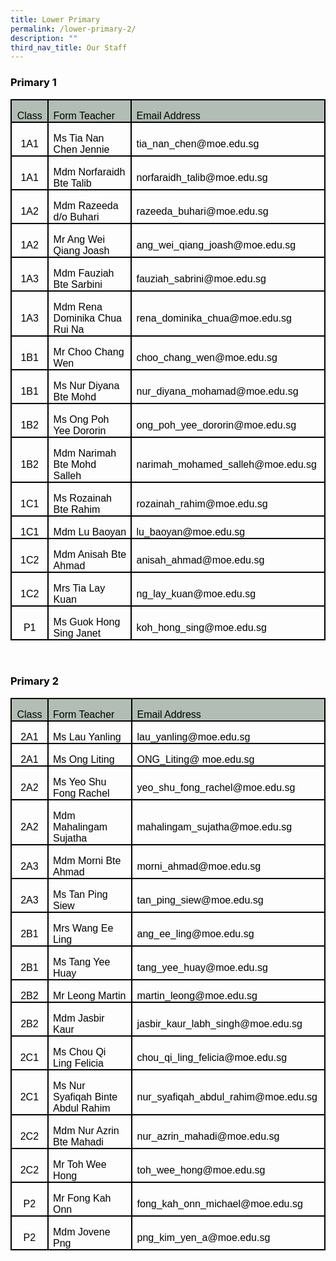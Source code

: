 ```yaml
---
title: Lower Primary
permalink: /lower-primary-2/
description: ""
third_nav_title: Our Staff
---
```

<h3><span style="color: #000000;">Primary 1</span></h3>
<table class="MsoNormalTable" style="border-collapse: collapse; mso-table-layout-alt: fixed; mso-yfti-tbllook: 1184; mso-padding-alt: 0cm 5.4pt 0cm 5.4pt;" border="0" width="642" cellspacing="0" cellpadding="0">
<tbody>
<tr style="mso-yfti-irow: 0; mso-yfti-firstrow: yes; height: 20.1pt;">
<td style="width: 40.85pt; border: 1.5pt solid black; padding: 0cm 5.4pt; height: 20.1pt; background-color: #b2beb5;" width="54">
<p class="MsoNormal" style="margin-bottom: 0cm; text-align: center; line-height: normal;" align="center"><span style="font-size: 12pt; font-family: Arial, sans-serif; color: #000000;">Class</span></p>
</td>
<td style="width: 206.75pt; border-top: 1.5pt solid black; border-right: 1.5pt solid black; border-bottom: 1.5pt solid black; border-image: initial; border-left: none; padding: 0cm 5.4pt; height: 20.1pt; background-color: #b2beb5;" width="276">
<p class="MsoNormal" style="margin-bottom: 0cm; line-height: normal;"><span style="font-size: 12pt; font-family: Arial, sans-serif; color: #000000;">Form Teacher</span></p>
</td>
<td style="width: 233.85pt; border-top: 1.5pt solid black; border-right: 1.5pt solid black; border-bottom: 1.5pt solid black; border-image: initial; border-left: none; padding: 0cm 5.4pt; height: 20.1pt; background-color: #b2beb5;" width="312">
<p class="MsoNormal" style="margin-bottom: 0cm; line-height: normal;"><span style="font-size: 12pt; font-family: Arial, sans-serif; color: #000000;">Email Address</span></p>
</td>
</tr>
<tr style="mso-yfti-irow: 1; height: 20.1pt;">
<td style="width: 40.85pt; border: solid black 1.5pt; mso-border-themecolor: text1; border-top: none; mso-border-top-alt: solid black 1.5pt; mso-border-top-themecolor: text1; padding: 0cm 5.4pt 0cm 5.4pt; height: 20.1pt;" width="54">
<p class="MsoNormal" style="margin-bottom: 0cm; text-align: center; line-height: normal;" align="center"><span style="font-size: 12pt; font-family: Arial, sans-serif; color: #000000;">1A1</span></p>
</td>
<td style="width: 206.75pt; border-top: none; border-left: none; border-bottom: solid black 1.5pt; mso-border-bottom-themecolor: text1; border-right: solid black 1.5pt; mso-border-right-themecolor: text1; mso-border-top-alt: solid black 1.5pt; mso-border-top-themecolor: text1; mso-border-left-alt: solid black 1.5pt; mso-border-left-themecolor: text1; padding: 0cm 5.4pt 0cm 5.4pt; height: 20.1pt;" width="276">
<p class="MsoNormal" style="margin-bottom: 0cm; line-height: normal;"><span style="font-size: 12pt; font-family: Arial, sans-serif; color: #000000;">Ms Tia Nan Chen Jennie</span></p>
</td>
<td style="width: 233.85pt; border-top: none; border-left: none; border-bottom: solid black 1.5pt; mso-border-bottom-themecolor: text1; border-right: solid black 1.5pt; mso-border-right-themecolor: text1; mso-border-top-alt: solid black 1.5pt; mso-border-top-themecolor: text1; mso-border-left-alt: solid black 1.5pt; mso-border-left-themecolor: text1; padding: 0cm 5.4pt 0cm 5.4pt; height: 20.1pt;" width="312">
<p class="MsoNormal" style="margin-bottom: 0cm; line-height: normal;"><span style="font-size: 12pt; font-family: Arial, sans-serif; color: #000000;">tia_nan_chen@moe.edu.sg</span></p>
</td>
</tr>
<tr style="mso-yfti-irow: 2; height: 20.1pt;">
<td style="width: 40.85pt; border: solid black 1.5pt; mso-border-themecolor: text1; border-top: none; mso-border-top-alt: solid black 1.5pt; mso-border-top-themecolor: text1; padding: 0cm 5.4pt 0cm 5.4pt; height: 20.1pt;" width="54">
<p class="MsoNormal" style="margin-bottom: 0cm; text-align: center; line-height: normal;" align="center"><span style="font-size: 12pt; font-family: Arial, sans-serif; color: #000000;">1A1</span></p>
</td>
<td style="width: 206.75pt; border-top: none; border-left: none; border-bottom: solid black 1.5pt; mso-border-bottom-themecolor: text1; border-right: solid black 1.5pt; mso-border-right-themecolor: text1; mso-border-top-alt: solid black 1.5pt; mso-border-top-themecolor: text1; mso-border-left-alt: solid black 1.5pt; mso-border-left-themecolor: text1; padding: 0cm 5.4pt 0cm 5.4pt; height: 20.1pt;" width="276">
<p class="MsoNormal" style="margin-bottom: 0cm; line-height: normal;"><span style="font-size: 12pt; font-family: Arial, sans-serif; color: #000000;">Mdm Norfaraidh Bte Talib</span></p>
</td>
<td style="width: 233.85pt; border-top: none; border-left: none; border-bottom: solid black 1.5pt; mso-border-bottom-themecolor: text1; border-right: solid black 1.5pt; mso-border-right-themecolor: text1; mso-border-top-alt: solid black 1.5pt; mso-border-top-themecolor: text1; mso-border-left-alt: solid black 1.5pt; mso-border-left-themecolor: text1; padding: 0cm 5.4pt 0cm 5.4pt; height: 20.1pt;" width="312">
<p class="MsoNormal" style="margin-bottom: 0cm; line-height: normal;"><span style="font-size: 12pt; font-family: Arial, sans-serif; color: #000000;">norfaraidh_talib@moe.edu.sg</span></p>
</td>
</tr>
<tr style="mso-yfti-irow: 3; height: 20.1pt;">
<td style="width: 40.85pt; border: solid black 1.5pt; mso-border-themecolor: text1; border-top: none; mso-border-top-alt: solid black 1.5pt; mso-border-top-themecolor: text1; padding: 0cm 5.4pt 0cm 5.4pt; height: 20.1pt;" width="54">
<p class="MsoNormal" style="margin-bottom: 0cm; text-align: center; line-height: normal;" align="center"><span style="font-size: 12pt; font-family: Arial, sans-serif; color: #000000;">1A2</span></p>
</td>
<td style="width: 206.75pt; border-top: none; border-left: none; border-bottom: solid black 1.5pt; mso-border-bottom-themecolor: text1; border-right: solid black 1.5pt; mso-border-right-themecolor: text1; mso-border-top-alt: solid black 1.5pt; mso-border-top-themecolor: text1; mso-border-left-alt: solid black 1.5pt; mso-border-left-themecolor: text1; padding: 0cm 5.4pt 0cm 5.4pt; height: 20.1pt;" width="276">
<p class="MsoNormal" style="margin-bottom: 0cm; line-height: normal;"><span style="font-size: 12pt; font-family: Arial, sans-serif; color: #000000;">Mdm Razeeda d/o Buhari</span></p>
</td>
<td style="width: 233.85pt; border-top: none; border-left: none; border-bottom: solid black 1.5pt; mso-border-bottom-themecolor: text1; border-right: solid black 1.5pt; mso-border-right-themecolor: text1; mso-border-top-alt: solid black 1.5pt; mso-border-top-themecolor: text1; mso-border-left-alt: solid black 1.5pt; mso-border-left-themecolor: text1; padding: 0cm 5.4pt 0cm 5.4pt; height: 20.1pt;" width="312">
<p class="MsoNormal" style="margin-bottom: 0cm; line-height: normal;"><span style="font-size: 12pt; font-family: Arial, sans-serif; color: #000000;">razeeda_buhari@moe.edu.sg</span></p>
</td>
</tr>
<tr style="mso-yfti-irow: 4; height: 20.1pt;">
<td style="width: 40.85pt; border: solid black 1.5pt; mso-border-themecolor: text1; border-top: none; mso-border-top-alt: solid black 1.5pt; mso-border-top-themecolor: text1; padding: 0cm 5.4pt 0cm 5.4pt; height: 20.1pt;" width="54">
<p class="MsoNormal" style="margin-bottom: 0cm; text-align: center; line-height: normal;" align="center"><span style="font-size: 12pt; font-family: Arial, sans-serif; color: #000000;">1A2</span></p>
</td>
<td style="width: 206.75pt; border-top: none; border-left: none; border-bottom: solid black 1.5pt; mso-border-bottom-themecolor: text1; border-right: solid black 1.5pt; mso-border-right-themecolor: text1; mso-border-top-alt: solid black 1.5pt; mso-border-top-themecolor: text1; mso-border-left-alt: solid black 1.5pt; mso-border-left-themecolor: text1; padding: 0cm 5.4pt 0cm 5.4pt; height: 20.1pt;" width="276">
<p class="MsoNormal" style="margin-bottom: 0cm; line-height: normal;"><span style="font-size: 12pt; font-family: Arial, sans-serif; color: #000000;">Mr Ang Wei Qiang Joash</span></p>
</td>
<td style="width: 233.85pt; border-top: none; border-left: none; border-bottom: solid black 1.5pt; mso-border-bottom-themecolor: text1; border-right: solid black 1.5pt; mso-border-right-themecolor: text1; mso-border-top-alt: solid black 1.5pt; mso-border-top-themecolor: text1; mso-border-left-alt: solid black 1.5pt; mso-border-left-themecolor: text1; padding: 0cm 5.4pt 0cm 5.4pt; height: 20.1pt;" width="312">
<p class="MsoNormal" style="margin-bottom: 0cm; line-height: normal;"><span style="font-size: 12pt; font-family: Arial, sans-serif; color: #000000;">ang_wei_qiang_joash@moe.edu.sg</span></p>
</td>
</tr>
<tr style="mso-yfti-irow: 5; height: 20.1pt;">
<td style="width: 40.85pt; border: solid black 1.5pt; mso-border-themecolor: text1; border-top: none; mso-border-top-alt: solid black 1.5pt; mso-border-top-themecolor: text1; padding: 0cm 5.4pt 0cm 5.4pt; height: 20.1pt;" width="54">
<p class="MsoNormal" style="margin-bottom: 0cm; text-align: center; line-height: normal;" align="center"><span style="font-size: 12pt; font-family: Arial, sans-serif; color: #000000;">1A3</span></p>
</td>
<td style="width: 206.75pt; border-top: none; border-left: none; border-bottom: solid black 1.5pt; mso-border-bottom-themecolor: text1; border-right: solid black 1.5pt; mso-border-right-themecolor: text1; mso-border-top-alt: solid black 1.5pt; mso-border-top-themecolor: text1; mso-border-left-alt: solid black 1.5pt; mso-border-left-themecolor: text1; padding: 0cm 5.4pt 0cm 5.4pt; height: 20.1pt;" width="276">
<p class="MsoNormal" style="margin-bottom: 0cm; line-height: normal;"><span style="font-size: 12pt; font-family: Arial, sans-serif; color: #000000;">Mdm Fauziah Bte Sarbini</span></p>
</td>
<td style="width: 233.85pt; border-top: none; border-left: none; border-bottom: solid black 1.5pt; mso-border-bottom-themecolor: text1; border-right: solid black 1.5pt; mso-border-right-themecolor: text1; mso-border-top-alt: solid black 1.5pt; mso-border-top-themecolor: text1; mso-border-left-alt: solid black 1.5pt; mso-border-left-themecolor: text1; padding: 0cm 5.4pt 0cm 5.4pt; height: 20.1pt;" width="312">
<p class="MsoNormal" style="margin-bottom: 0cm; line-height: normal;"><span style="font-size: 12pt; font-family: Arial, sans-serif; color: #000000;">fauziah_sabrini@moe.edu.sg</span></p>
</td>
</tr>
<tr style="mso-yfti-irow: 6; height: 23.65pt;">
<td style="width: 40.85pt; border: solid black 1.5pt; mso-border-themecolor: text1; border-top: none; mso-border-top-alt: solid black 1.5pt; mso-border-top-themecolor: text1; padding: 0cm 5.4pt 0cm 5.4pt; height: 23.65pt;" width="54">
<p class="MsoNormal" style="margin-bottom: 0cm; text-align: center; line-height: normal;" align="center"><span style="font-size: 12pt; font-family: Arial, sans-serif; color: #000000;">1A3</span></p>
</td>
<td style="width: 206.75pt; border-top: none; border-left: none; border-bottom: solid black 1.5pt; mso-border-bottom-themecolor: text1; border-right: solid black 1.5pt; mso-border-right-themecolor: text1; mso-border-top-alt: solid black 1.5pt; mso-border-top-themecolor: text1; mso-border-left-alt: solid black 1.5pt; mso-border-left-themecolor: text1; padding: 0cm 5.4pt 0cm 5.4pt; height: 23.65pt;" width="276">
<p class="MsoNormal" style="margin-bottom: 0cm; line-height: normal;"><span style="font-size: 12pt; font-family: Arial, sans-serif; color: #000000;">Mdm Rena Dominika Chua Rui Na</span></p>
</td>
<td style="width: 233.85pt; border-top: none; border-left: none; border-bottom: solid black 1.5pt; mso-border-bottom-themecolor: text1; border-right: solid black 1.5pt; mso-border-right-themecolor: text1; mso-border-top-alt: solid black 1.5pt; mso-border-top-themecolor: text1; mso-border-left-alt: solid black 1.5pt; mso-border-left-themecolor: text1; padding: 0cm 5.4pt 0cm 5.4pt; height: 23.65pt;" width="312">
<p class="MsoNormal" style="margin-bottom: 0cm; line-height: normal;"><span style="font-size: 12pt; font-family: Arial, sans-serif; color: #000000;">rena_dominika_chua@moe.edu.sg</span></p>
</td>
</tr>
<tr style="mso-yfti-irow: 7; height: 20.1pt;">
<td style="width: 40.85pt; border: solid black 1.5pt; mso-border-themecolor: text1; border-top: none; mso-border-top-alt: solid black 1.5pt; mso-border-top-themecolor: text1; padding: 0cm 5.4pt 0cm 5.4pt; height: 20.1pt;" width="54">
<p class="MsoNormal" style="margin-bottom: 0cm; text-align: center; line-height: normal;" align="center"><span style="font-size: 12pt; font-family: Arial, sans-serif; color: #000000;">1B1</span></p>
</td>
<td style="width: 206.75pt; border-top: none; border-left: none; border-bottom: solid black 1.5pt; mso-border-bottom-themecolor: text1; border-right: solid black 1.5pt; mso-border-right-themecolor: text1; mso-border-top-alt: solid black 1.5pt; mso-border-top-themecolor: text1; mso-border-left-alt: solid black 1.5pt; mso-border-left-themecolor: text1; padding: 0cm 5.4pt 0cm 5.4pt; height: 20.1pt;" width="276">
<p class="MsoNormal" style="margin-bottom: 0cm; line-height: normal;"><span style="font-size: 12pt; font-family: Arial, sans-serif; color: #000000;">Mr Choo Chang Wen</span></p>
</td>
<td style="width: 233.85pt; border-top: none; border-left: none; border-bottom: solid black 1.5pt; mso-border-bottom-themecolor: text1; border-right: solid black 1.5pt; mso-border-right-themecolor: text1; mso-border-top-alt: solid black 1.5pt; mso-border-top-themecolor: text1; mso-border-left-alt: solid black 1.5pt; mso-border-left-themecolor: text1; padding: 0cm 5.4pt 0cm 5.4pt; height: 20.1pt;" width="312">
<p class="MsoNormal" style="margin-bottom: 0cm; line-height: normal;"><span style="font-size: 12pt; font-family: Arial, sans-serif; color: #000000;">choo_chang_wen@moe.edu.sg</span></p>
</td>
</tr>
<tr style="mso-yfti-irow: 8; height: 20.1pt;">
<td style="width: 40.85pt; border: solid black 1.5pt; mso-border-themecolor: text1; border-top: none; mso-border-top-alt: solid black 1.5pt; mso-border-top-themecolor: text1; padding: 0cm 5.4pt 0cm 5.4pt; height: 20.1pt;" width="54">
<p class="MsoNormal" style="margin-bottom: 0cm; text-align: center; line-height: normal;" align="center"><span style="font-size: 12pt; font-family: Arial, sans-serif; color: #000000;">1B1</span></p>
</td>
<td style="width: 206.75pt; border-top: none; border-left: none; border-bottom: solid black 1.5pt; mso-border-bottom-themecolor: text1; border-right: solid black 1.5pt; mso-border-right-themecolor: text1; mso-border-top-alt: solid black 1.5pt; mso-border-top-themecolor: text1; mso-border-left-alt: solid black 1.5pt; mso-border-left-themecolor: text1; padding: 0cm 5.4pt 0cm 5.4pt; height: 20.1pt;" width="276">
<p class="MsoNormal" style="margin-bottom: 0cm; line-height: normal;"><span style="font-size: 12pt; font-family: Arial, sans-serif; color: #000000;">Ms Nur Diyana Bte Mohd</span></p>
</td>
<td style="width: 233.85pt; border-top: none; border-left: none; border-bottom: solid black 1.5pt; mso-border-bottom-themecolor: text1; border-right: solid black 1.5pt; mso-border-right-themecolor: text1; mso-border-top-alt: solid black 1.5pt; mso-border-top-themecolor: text1; mso-border-left-alt: solid black 1.5pt; mso-border-left-themecolor: text1; padding: 0cm 5.4pt 0cm 5.4pt; height: 20.1pt;" width="312">
<p class="MsoNormal" style="margin-bottom: 0cm; line-height: normal;"><span style="font-size: 12pt; font-family: Arial, sans-serif; color: #000000;">nur_diyana_mohamad@moe.edu.sg</span></p>
</td>
</tr>
<tr style="mso-yfti-irow: 9; height: 20.1pt;">
<td style="width: 40.85pt; border: solid black 1.5pt; mso-border-themecolor: text1; border-top: none; mso-border-top-alt: solid black 1.5pt; mso-border-top-themecolor: text1; padding: 0cm 5.4pt 0cm 5.4pt; height: 20.1pt;" width="54">
<p class="MsoNormal" style="margin-bottom: 0cm; text-align: center; line-height: normal;" align="center"><span style="font-size: 12pt; font-family: Arial, sans-serif; color: #000000;">1B2</span></p>
</td>
<td style="width: 206.75pt; border-top: none; border-left: none; border-bottom: solid black 1.5pt; mso-border-bottom-themecolor: text1; border-right: solid black 1.5pt; mso-border-right-themecolor: text1; mso-border-top-alt: solid black 1.5pt; mso-border-top-themecolor: text1; mso-border-left-alt: solid black 1.5pt; mso-border-left-themecolor: text1; padding: 0cm 5.4pt 0cm 5.4pt; height: 20.1pt;" width="276">
<p class="MsoNormal" style="margin-bottom: 0cm; line-height: normal;"><span style="font-size: 12pt; font-family: Arial, sans-serif; color: #000000;">Ms Ong Poh Yee Dororin</span></p>
</td>
<td style="width: 233.85pt; border-top: none; border-left: none; border-bottom: solid black 1.5pt; mso-border-bottom-themecolor: text1; border-right: solid black 1.5pt; mso-border-right-themecolor: text1; mso-border-top-alt: solid black 1.5pt; mso-border-top-themecolor: text1; mso-border-left-alt: solid black 1.5pt; mso-border-left-themecolor: text1; padding: 0cm 5.4pt 0cm 5.4pt; height: 20.1pt;" width="312">
<p class="MsoNormal" style="margin-bottom: 0cm; line-height: normal;"><span style="font-size: 12pt; font-family: Arial, sans-serif; color: #000000;">ong_poh_yee_dororin@moe.edu.sg</span></p>
</td>
</tr>
<tr style="mso-yfti-irow: 10; height: 20.1pt;">
<td style="width: 40.85pt; border: solid black 1.5pt; mso-border-themecolor: text1; border-top: none; mso-border-top-alt: solid black 1.5pt; mso-border-top-themecolor: text1; padding: 0cm 5.4pt 0cm 5.4pt; height: 20.1pt;" width="54">
<p class="MsoNormal" style="margin-bottom: 0cm; text-align: center; line-height: normal;" align="center"><span style="font-size: 12pt; font-family: Arial, sans-serif; color: #000000;">1B2</span></p>
</td>
<td style="width: 206.75pt; border-top: none; border-left: none; border-bottom: solid black 1.5pt; mso-border-bottom-themecolor: text1; border-right: solid black 1.5pt; mso-border-right-themecolor: text1; mso-border-top-alt: solid black 1.5pt; mso-border-top-themecolor: text1; mso-border-left-alt: solid black 1.5pt; mso-border-left-themecolor: text1; padding: 0cm 5.4pt 0cm 5.4pt; height: 20.1pt;" width="276">
<p class="MsoNormal" style="margin-bottom: 0cm; line-height: normal;"><span style="font-size: 12pt; font-family: Arial, sans-serif; color: #000000;">Mdm Narimah Bte Mohd Salleh</span></p>
</td>
<td style="width: 233.85pt; border-top: none; border-left: none; border-bottom: solid black 1.5pt; mso-border-bottom-themecolor: text1; border-right: solid black 1.5pt; mso-border-right-themecolor: text1; mso-border-top-alt: solid black 1.5pt; mso-border-top-themecolor: text1; mso-border-left-alt: solid black 1.5pt; mso-border-left-themecolor: text1; padding: 0cm 5.4pt 0cm 5.4pt; height: 20.1pt;" width="312">
<p class="MsoNormal" style="margin-bottom: 0cm; line-height: normal;"><span style="font-size: 12pt; font-family: Arial, sans-serif; color: #000000;">narimah_mohamed_salleh@moe.edu.sg</span></p>
</td>
</tr>
<tr style="mso-yfti-irow: 11; height: 20.1pt;">
<td style="width: 40.85pt; border: solid black 1.5pt; mso-border-themecolor: text1; border-top: none; mso-border-top-alt: solid black 1.5pt; mso-border-top-themecolor: text1; padding: 0cm 5.4pt 0cm 5.4pt; height: 20.1pt;" width="54">
<p class="MsoNormal" style="margin-bottom: 0cm; text-align: center; line-height: normal;" align="center"><span style="font-size: 12pt; font-family: Arial, sans-serif; color: #000000;">1C1</span></p>
</td>
<td style="width: 206.75pt; border-top: none; border-left: none; border-bottom: solid black 1.5pt; mso-border-bottom-themecolor: text1; border-right: solid black 1.5pt; mso-border-right-themecolor: text1; mso-border-top-alt: solid black 1.5pt; mso-border-top-themecolor: text1; mso-border-left-alt: solid black 1.5pt; mso-border-left-themecolor: text1; padding: 0cm 5.4pt 0cm 5.4pt; height: 20.1pt;" width="276">
<p class="MsoNormal" style="margin-bottom: 0cm; line-height: normal;"><span style="font-size: 12pt; font-family: Arial, sans-serif; color: #000000;">Ms Rozainah Bte Rahim</span></p>
</td>
<td style="width: 233.85pt; border-top: none; border-left: none; border-bottom: solid black 1.5pt; mso-border-bottom-themecolor: text1; border-right: solid black 1.5pt; mso-border-right-themecolor: text1; mso-border-top-alt: solid black 1.5pt; mso-border-top-themecolor: text1; mso-border-left-alt: solid black 1.5pt; mso-border-left-themecolor: text1; padding: 0cm 5.4pt 0cm 5.4pt; height: 20.1pt;" width="312">
<p class="MsoNormal" style="margin-bottom: 0cm; line-height: normal;"><span style="font-size: 12pt; font-family: Arial, sans-serif; color: #000000;">rozainah_rahim@moe.edu.sg</span></p>
</td>
</tr>
<tr style="mso-yfti-irow: 12; height: 20.1pt;">
<td style="width: 40.85pt; border: solid black 1.5pt; mso-border-themecolor: text1; border-top: none; mso-border-top-alt: solid black 1.5pt; mso-border-top-themecolor: text1; padding: 0cm 5.4pt 0cm 5.4pt; height: 20.1pt;" width="54">
<p class="MsoNormal" style="margin-bottom: 0cm; text-align: center; line-height: normal;" align="center"><span style="font-size: 12pt; font-family: Arial, sans-serif; color: #000000;">1C1</span></p>
</td>
<td style="width: 206.75pt; border-top: none; border-left: none; border-bottom: solid black 1.5pt; mso-border-bottom-themecolor: text1; border-right: solid black 1.5pt; mso-border-right-themecolor: text1; mso-border-top-alt: solid black 1.5pt; mso-border-top-themecolor: text1; mso-border-left-alt: solid black 1.5pt; mso-border-left-themecolor: text1; padding: 0cm 5.4pt 0cm 5.4pt; height: 20.1pt;" width="276">
<p class="MsoNormal" style="margin-bottom: 0cm; line-height: normal;"><span style="font-size: 12pt; font-family: Arial, sans-serif; color: #000000;">Mdm Lu Baoyan</span></p>
</td>
<td style="width: 233.85pt; border-top: none; border-left: none; border-bottom: solid black 1.5pt; mso-border-bottom-themecolor: text1; border-right: solid black 1.5pt; mso-border-right-themecolor: text1; mso-border-top-alt: solid black 1.5pt; mso-border-top-themecolor: text1; mso-border-left-alt: solid black 1.5pt; mso-border-left-themecolor: text1; padding: 0cm 5.4pt 0cm 5.4pt; height: 20.1pt;" width="312">
<p class="MsoNormal" style="margin-bottom: 0cm; line-height: normal;"><span style="font-size: 12pt; font-family: Arial, sans-serif; color: #000000;">lu_baoyan@moe.edu.sg</span></p>
</td>
</tr>
<tr style="mso-yfti-irow: 13; height: 20.1pt;">
<td style="width: 40.85pt; border: solid black 1.5pt; mso-border-themecolor: text1; border-top: none; mso-border-top-alt: solid black 1.5pt; mso-border-top-themecolor: text1; padding: 0cm 5.4pt 0cm 5.4pt; height: 20.1pt;" width="54">
<p class="MsoNormal" style="margin-bottom: 0cm; text-align: center; line-height: normal;" align="center"><span style="font-size: 12pt; font-family: Arial, sans-serif; color: #000000;">1C2</span></p>
</td>
<td style="width: 206.75pt; border-top: none; border-left: none; border-bottom: solid black 1.5pt; mso-border-bottom-themecolor: text1; border-right: solid black 1.5pt; mso-border-right-themecolor: text1; mso-border-top-alt: solid black 1.5pt; mso-border-top-themecolor: text1; mso-border-left-alt: solid black 1.5pt; mso-border-left-themecolor: text1; padding: 0cm 5.4pt 0cm 5.4pt; height: 20.1pt;" width="276">
<p class="MsoNormal" style="margin-bottom: 0cm; line-height: normal;"><span style="font-size: 12pt; font-family: Arial, sans-serif; color: #000000;">Mdm Anisah Bte Ahmad</span></p>
</td>
<td style="width: 233.85pt; border-top: none; border-left: none; border-bottom: solid black 1.5pt; mso-border-bottom-themecolor: text1; border-right: solid black 1.5pt; mso-border-right-themecolor: text1; mso-border-top-alt: solid black 1.5pt; mso-border-top-themecolor: text1; mso-border-left-alt: solid black 1.5pt; mso-border-left-themecolor: text1; padding: 0cm 5.4pt 0cm 5.4pt; height: 20.1pt;" width="312">
<p class="MsoNormal" style="margin-bottom: 0cm; line-height: normal;"><span style="font-size: 12pt; font-family: Arial, sans-serif; color: #000000;">anisah_ahmad@moe.edu.sg</span></p>
</td>
</tr>
<tr style="mso-yfti-irow: 14; height: 20.1pt;">
<td style="width: 40.85pt; border: solid black 1.5pt; mso-border-themecolor: text1; border-top: none; mso-border-top-alt: solid black 1.5pt; mso-border-top-themecolor: text1; padding: 0cm 5.4pt 0cm 5.4pt; height: 20.1pt;" width="54">
<p class="MsoNormal" style="margin-bottom: 0cm; text-align: center; line-height: normal;" align="center"><span style="font-size: 12pt; font-family: Arial, sans-serif; color: #000000;">1C2</span></p>
</td>
<td style="width: 206.75pt; border-top: none; border-left: none; border-bottom: solid black 1.5pt; mso-border-bottom-themecolor: text1; border-right: solid black 1.5pt; mso-border-right-themecolor: text1; mso-border-top-alt: solid black 1.5pt; mso-border-top-themecolor: text1; mso-border-left-alt: solid black 1.5pt; mso-border-left-themecolor: text1; padding: 0cm 5.4pt 0cm 5.4pt; height: 20.1pt;" width="276">
<p class="MsoNormal" style="margin-bottom: 0cm; line-height: normal;"><span style="font-size: 12pt; font-family: Arial, sans-serif; color: #000000;">Mrs Tia Lay Kuan</span></p>
</td>
<td style="width: 233.85pt; border-top: none; border-left: none; border-bottom: solid black 1.5pt; mso-border-bottom-themecolor: text1; border-right: solid black 1.5pt; mso-border-right-themecolor: text1; mso-border-top-alt: solid black 1.5pt; mso-border-top-themecolor: text1; mso-border-left-alt: solid black 1.5pt; mso-border-left-themecolor: text1; padding: 0cm 5.4pt 0cm 5.4pt; height: 20.1pt;" width="312">
<p class="MsoNormal" style="margin-bottom: 0cm; line-height: normal;"><span style="font-size: 12pt; font-family: Arial, sans-serif; color: #000000;">ng_lay_kuan@moe.edu.sg</span></p>
</td>
</tr>
<tr style="mso-yfti-irow: 15; mso-yfti-lastrow: yes; height: 20.1pt;">
<td style="width: 40.85pt; border: solid black 1.5pt; mso-border-themecolor: text1; border-top: none; mso-border-top-alt: solid black 1.5pt; mso-border-top-themecolor: text1; padding: 0cm 5.4pt 0cm 5.4pt; height: 20.1pt;" width="54">
<p class="MsoNormal" style="margin-bottom: 0cm; text-align: center; line-height: normal;" align="center"><span style="font-size: 12pt; font-family: Arial, sans-serif; color: #000000;">P1</span></p>
</td>
<td style="width: 206.75pt; border-top: none; border-left: none; border-bottom: solid black 1.5pt; mso-border-bottom-themecolor: text1; border-right: solid black 1.5pt; mso-border-right-themecolor: text1; mso-border-top-alt: solid black 1.5pt; mso-border-top-themecolor: text1; mso-border-left-alt: solid black 1.5pt; mso-border-left-themecolor: text1; padding: 0cm 5.4pt 0cm 5.4pt; height: 20.1pt;" width="276">
<p class="MsoNormal" style="margin-bottom: 0cm; line-height: normal;"><span style="font-size: 12pt; font-family: Arial, sans-serif; color: #000000;">Ms Guok Hong Sing Janet</span></p>
</td>
<td style="width: 233.85pt; border-top: none; border-left: none; border-bottom: solid black 1.5pt; mso-border-bottom-themecolor: text1; border-right: solid black 1.5pt; mso-border-right-themecolor: text1; mso-border-top-alt: solid black 1.5pt; mso-border-top-themecolor: text1; mso-border-left-alt: solid black 1.5pt; mso-border-left-themecolor: text1; padding: 0cm 5.4pt 0cm 5.4pt; height: 20.1pt;" width="312">
<p class="MsoNormal" style="margin-bottom: 0cm; line-height: normal;"><span style="font-size: 12pt; font-family: Arial, sans-serif; color: #000000;">koh_hong_sing@moe.edu.sg</span></p>
</td>
</tr>
</tbody>
</table>
<p>&nbsp;</p>
<h3><span style="color: #000000;">Primary 2</span></h3>
<table class="MsoNormalTable" style="border-collapse: collapse; mso-table-layout-alt: fixed; mso-yfti-tbllook: 1184; mso-padding-alt: 0cm 5.4pt 0cm 5.4pt;" border="0" width="642" cellspacing="0" cellpadding="0">
<tbody>
<tr style="mso-yfti-irow: 0; mso-yfti-firstrow: yes; height: 20.1pt;">
<td style="width: 40.85pt; border: 1.5pt solid windowtext; padding: 0cm 5.4pt; height: 20.1pt; background-color: #b2beb5;" width="54">
<p class="MsoNormal" style="margin-bottom: 0cm; text-align: center; line-height: normal;" align="center"><span style="font-size: 12pt; font-family: Arial, sans-serif; color: #000000;">Class</span></p>
</td>
<td style="width: 206.75pt; border-top: 1.5pt solid windowtext; border-right: 1.5pt solid windowtext; border-bottom: 1.5pt solid windowtext; border-image: initial; border-left: none; padding: 0cm 5.4pt; height: 20.1pt; background-color: #b2beb5;" width="276">
<p class="MsoNormal" style="margin-bottom: 0cm; line-height: normal;"><span style="font-size: 12pt; font-family: Arial, sans-serif; color: #000000;">Form Teacher</span></p>
</td>
<td style="width: 233.85pt; border-top: 1.5pt solid windowtext; border-right: 1.5pt solid windowtext; border-bottom: 1.5pt solid windowtext; border-image: initial; border-left: none; padding: 0cm 5.4pt; height: 20.1pt; background-color: #b2beb5;" width="312">
<p class="MsoNormal" style="margin-bottom: 0cm; line-height: normal;"><span style="font-size: 12pt; font-family: Arial, sans-serif; color: #000000;">Email Address</span></p>
</td>
</tr>
<tr style="mso-yfti-irow: 1; height: 20.1pt;">
<td style="width: 40.85pt; border: solid windowtext 1.5pt; border-top: none; mso-border-top-alt: solid windowtext 1.5pt; padding: 0cm 5.4pt 0cm 5.4pt; height: 20.1pt;" width="54">
<p class="MsoNormal" style="margin-bottom: 0cm; text-align: center; line-height: normal;" align="center"><span style="font-size: 12pt; font-family: Arial, sans-serif; color: #000000;">2A1</span></p>
</td>
<td style="width: 206.75pt; border-top: none; border-left: none; border-bottom: solid windowtext 1.5pt; border-right: solid windowtext 1.5pt; mso-border-top-alt: solid windowtext 1.5pt; mso-border-left-alt: solid windowtext 1.5pt; padding: 0cm 5.4pt 0cm 5.4pt; height: 20.1pt;" width="276">
<p class="MsoNormal" style="margin-bottom: 0cm; line-height: normal;"><span style="font-size: 12pt; font-family: Arial, sans-serif; color: #000000;">Ms Lau Yanling</span></p>
</td>
<td style="width: 233.85pt; border-top: none; border-left: none; border-bottom: solid windowtext 1.5pt; border-right: solid windowtext 1.5pt; mso-border-top-alt: solid windowtext 1.5pt; mso-border-left-alt: solid windowtext 1.5pt; padding: 0cm 5.4pt 0cm 5.4pt; height: 20.1pt;" width="312">
<p class="MsoNormal" style="margin-bottom: 0cm; line-height: normal;"><span style="font-size: 12pt; font-family: Arial, sans-serif; color: #000000;">lau_yanling@moe.edu.sg</span></p>
</td>
</tr>
<tr style="mso-yfti-irow: 2; height: 20.1pt;">
<td style="width: 40.85pt; border: solid windowtext 1.5pt; border-top: none; mso-border-top-alt: solid windowtext 1.5pt; padding: 0cm 5.4pt 0cm 5.4pt; height: 20.1pt;" width="54">
<p class="MsoNormal" style="margin-bottom: 0cm; text-align: center; line-height: normal;" align="center"><span style="font-size: 12pt; font-family: Arial, sans-serif; color: #000000;">2A1</span></p>
</td>
<td style="width: 206.75pt; border-top: none; border-left: none; border-bottom: solid windowtext 1.5pt; border-right: solid windowtext 1.5pt; mso-border-top-alt: solid windowtext 1.5pt; mso-border-left-alt: solid windowtext 1.5pt; padding: 0cm 5.4pt 0cm 5.4pt; height: 20.1pt;" width="276">
<p class="MsoNormal" style="margin-bottom: 0cm; line-height: normal;"><span style="font-size: 12pt; font-family: Arial, sans-serif; color: #000000;">Ms Ong Liting</span></p>
</td>
<td style="width: 233.85pt; border-top: none; border-left: none; border-bottom: solid windowtext 1.5pt; border-right: solid windowtext 1.5pt; mso-border-top-alt: solid windowtext 1.5pt; mso-border-left-alt: solid windowtext 1.5pt; padding: 0cm 5.4pt 0cm 5.4pt; height: 20.1pt;" width="312">
<p class="MsoNormal" style="margin-bottom: 0cm; line-height: normal;"><span style="font-size: 12pt; font-family: Arial, sans-serif; color: #000000;">ONG_Liting@ moe.edu.sg</span></p>
</td>
</tr>
<tr style="mso-yfti-irow: 3; height: 20.1pt;">
<td style="width: 40.85pt; border: solid windowtext 1.5pt; border-top: none; mso-border-top-alt: solid windowtext 1.5pt; padding: 0cm 5.4pt 0cm 5.4pt; height: 20.1pt;" width="54">
<p class="MsoNormal" style="margin-bottom: 0cm; text-align: center; line-height: normal;" align="center"><span style="font-size: 12pt; font-family: Arial, sans-serif; color: #000000;">2A2</span></p>
</td>
<td style="width: 206.75pt; border-top: none; border-left: none; border-bottom: solid windowtext 1.5pt; border-right: solid windowtext 1.5pt; mso-border-top-alt: solid windowtext 1.5pt; mso-border-left-alt: solid windowtext 1.5pt; padding: 0cm 5.4pt 0cm 5.4pt; height: 20.1pt;" width="276">
<p class="MsoNormal" style="margin-bottom: 0cm; line-height: normal;"><span style="font-size: 12pt; font-family: Arial, sans-serif; color: #000000;">Ms Yeo Shu Fong Rachel</span></p>
</td>
<td style="width: 233.85pt; border-top: none; border-left: none; border-bottom: solid windowtext 1.5pt; border-right: solid windowtext 1.5pt; mso-border-top-alt: solid windowtext 1.5pt; mso-border-left-alt: solid windowtext 1.5pt; padding: 0cm 5.4pt 0cm 5.4pt; height: 20.1pt;" width="312">
<p class="MsoNormal" style="margin-bottom: 0cm; line-height: normal;"><span style="font-size: 12pt; font-family: Arial, sans-serif; color: #000000;">yeo_shu_fong_rachel@moe.edu.sg</span></p>
</td>
</tr>
<tr style="mso-yfti-irow: 4; height: 20.1pt;">
<td style="width: 40.85pt; border: solid windowtext 1.5pt; border-top: none; mso-border-top-alt: solid windowtext 1.5pt; padding: 0cm 5.4pt 0cm 5.4pt; height: 20.1pt;" width="54">
<p class="MsoNormal" style="margin-bottom: 0cm; text-align: center; line-height: normal;" align="center"><span style="font-size: 12pt; font-family: Arial, sans-serif; color: #000000;">2A2</span></p>
</td>
<td style="width: 206.75pt; border-top: none; border-left: none; border-bottom: solid windowtext 1.5pt; border-right: solid windowtext 1.5pt; mso-border-top-alt: solid windowtext 1.5pt; mso-border-left-alt: solid windowtext 1.5pt; padding: 0cm 5.4pt 0cm 5.4pt; height: 20.1pt;" width="276">
<p class="MsoNormal" style="margin-bottom: 0cm; line-height: normal;"><span style="font-size: 12pt; font-family: Arial, sans-serif; color: #000000;">Mdm Mahalingam Sujatha</span></p>
</td>
<td style="width: 233.85pt; border-top: none; border-left: none; border-bottom: solid windowtext 1.5pt; border-right: solid windowtext 1.5pt; mso-border-top-alt: solid windowtext 1.5pt; mso-border-left-alt: solid windowtext 1.5pt; padding: 0cm 5.4pt 0cm 5.4pt; height: 20.1pt;" width="312">
<p class="MsoNormal" style="margin-bottom: 0cm; line-height: normal;"><span style="font-size: 12pt; font-family: Arial, sans-serif; color: #000000;">mahalingam_sujatha@moe.edu.sg</span></p>
</td>
</tr>
<tr style="mso-yfti-irow: 5; height: 20.1pt;">
<td style="width: 40.85pt; border: solid windowtext 1.5pt; border-top: none; mso-border-top-alt: solid windowtext 1.5pt; padding: 0cm 5.4pt 0cm 5.4pt; height: 20.1pt;" width="54">
<p class="MsoNormal" style="margin-bottom: 0cm; text-align: center; line-height: normal;" align="center"><span style="font-size: 12pt; font-family: Arial, sans-serif; color: #000000;">2A3</span></p>
</td>
<td style="width: 206.75pt; border-top: none; border-left: none; border-bottom: solid windowtext 1.5pt; border-right: solid windowtext 1.5pt; mso-border-top-alt: solid windowtext 1.5pt; mso-border-left-alt: solid windowtext 1.5pt; padding: 0cm 5.4pt 0cm 5.4pt; height: 20.1pt;" width="276">
<p class="MsoNormal" style="margin-bottom: 0cm; line-height: normal;"><span style="font-size: 12pt; font-family: Arial, sans-serif; color: #000000;">Mdm Morni Bte Ahmad</span></p>
</td>
<td style="width: 233.85pt; border-top: none; border-left: none; border-bottom: solid windowtext 1.5pt; border-right: solid windowtext 1.5pt; mso-border-top-alt: solid windowtext 1.5pt; mso-border-left-alt: solid windowtext 1.5pt; padding: 0cm 5.4pt 0cm 5.4pt; height: 20.1pt;" width="312">
<p class="MsoNormal" style="margin-bottom: 0cm; line-height: normal;"><span style="font-size: 12pt; font-family: Arial, sans-serif; color: #000000;">morni_ahmad@moe.edu.sg</span></p>
</td>
</tr>
<tr style="mso-yfti-irow: 6; height: 20.1pt;">
<td style="width: 40.85pt; border: solid windowtext 1.5pt; border-top: none; mso-border-top-alt: solid windowtext 1.5pt; padding: 0cm 5.4pt 0cm 5.4pt; height: 20.1pt;" width="54">
<p class="MsoNormal" style="margin-bottom: 0cm; text-align: center; line-height: normal;" align="center"><span style="font-size: 12pt; font-family: Arial, sans-serif; color: #000000;">2A3</span></p>
</td>
<td style="width: 206.75pt; border-top: none; border-left: none; border-bottom: solid windowtext 1.5pt; border-right: solid windowtext 1.5pt; mso-border-top-alt: solid windowtext 1.5pt; mso-border-left-alt: solid windowtext 1.5pt; padding: 0cm 5.4pt 0cm 5.4pt; height: 20.1pt;" width="276">
<p class="MsoNormal" style="margin-bottom: 0cm; line-height: normal;"><span style="font-size: 12pt; font-family: Arial, sans-serif; color: #000000;">Ms Tan Ping Siew</span></p>
</td>
<td style="width: 233.85pt; border-top: none; border-left: none; border-bottom: solid windowtext 1.5pt; border-right: solid windowtext 1.5pt; mso-border-top-alt: solid windowtext 1.5pt; mso-border-left-alt: solid windowtext 1.5pt; padding: 0cm 5.4pt 0cm 5.4pt; height: 20.1pt;" width="312">
<p class="MsoNormal" style="margin-bottom: 0cm; line-height: normal;"><span style="font-size: 12pt; font-family: Arial, sans-serif; color: #000000;">tan_ping_siew@moe.edu.sg</span></p>
</td>
</tr>
<tr style="mso-yfti-irow: 7; height: 20.1pt;">
<td style="width: 40.85pt; border: solid windowtext 1.5pt; border-top: none; mso-border-top-alt: solid windowtext 1.5pt; padding: 0cm 5.4pt 0cm 5.4pt; height: 20.1pt;" width="54">
<p class="MsoNormal" style="margin-bottom: 0cm; text-align: center; line-height: normal;" align="center"><span style="font-size: 12pt; font-family: Arial, sans-serif; color: #000000;">2B1</span></p>
</td>
<td style="width: 206.75pt; border-top: none; border-left: none; border-bottom: solid windowtext 1.5pt; border-right: solid windowtext 1.5pt; mso-border-top-alt: solid windowtext 1.5pt; mso-border-left-alt: solid windowtext 1.5pt; padding: 0cm 5.4pt 0cm 5.4pt; height: 20.1pt;" width="276">
<p class="MsoNormal" style="margin-bottom: 0cm; line-height: normal;"><span style="font-size: 12pt; font-family: Arial, sans-serif; color: #000000;">Mrs Wang Ee Ling</span></p>
</td>
<td style="width: 233.85pt; border-top: none; border-left: none; border-bottom: solid windowtext 1.5pt; border-right: solid windowtext 1.5pt; mso-border-top-alt: solid windowtext 1.5pt; mso-border-left-alt: solid windowtext 1.5pt; padding: 0cm 5.4pt 0cm 5.4pt; height: 20.1pt;" width="312">
<p class="MsoNormal" style="margin-bottom: 0cm; line-height: normal;"><span style="font-size: 12pt; font-family: Arial, sans-serif; color: #000000;">ang_ee_ling@moe.edu.sg</span></p>
</td>
</tr>
<tr style="mso-yfti-irow: 8; height: 20.1pt;">
<td style="width: 40.85pt; border: solid windowtext 1.5pt; border-top: none; mso-border-top-alt: solid windowtext 1.5pt; padding: 0cm 5.4pt 0cm 5.4pt; height: 20.1pt;" width="54">
<p class="MsoNormal" style="margin-bottom: 0cm; text-align: center; line-height: normal;" align="center"><span style="font-size: 12pt; font-family: Arial, sans-serif; color: #000000;">2B1</span></p>
</td>
<td style="width: 206.75pt; border-top: none; border-left: none; border-bottom: solid windowtext 1.5pt; border-right: solid windowtext 1.5pt; mso-border-top-alt: solid windowtext 1.5pt; mso-border-left-alt: solid windowtext 1.5pt; padding: 0cm 5.4pt 0cm 5.4pt; height: 20.1pt;" width="276">
<p class="MsoNormal" style="margin-bottom: 0cm; line-height: normal;"><span style="font-size: 12pt; font-family: Arial, sans-serif; color: #000000;">Ms Tang Yee Huay</span></p>
</td>
<td style="width: 233.85pt; border-top: none; border-left: none; border-bottom: solid windowtext 1.5pt; border-right: solid windowtext 1.5pt; mso-border-top-alt: solid windowtext 1.5pt; mso-border-left-alt: solid windowtext 1.5pt; padding: 0cm 5.4pt 0cm 5.4pt; height: 20.1pt;" width="312">
<p class="MsoNormal" style="margin-bottom: 0cm; line-height: normal;"><span style="font-size: 12pt; font-family: Arial, sans-serif; color: #000000;">tang_yee_huay@moe.edu.sg</span></p>
</td>
</tr>
<tr style="mso-yfti-irow: 9; height: 20.1pt;">
<td style="width: 40.85pt; border: solid windowtext 1.5pt; border-top: none; mso-border-top-alt: solid windowtext 1.5pt; padding: 0cm 5.4pt 0cm 5.4pt; height: 20.1pt;" width="54">
<p class="MsoNormal" style="margin-bottom: 0cm; text-align: center; line-height: normal;" align="center"><span style="font-size: 12pt; font-family: Arial, sans-serif; color: #000000;">2B2</span></p>
</td>
<td style="width: 206.75pt; border-top: none; border-left: none; border-bottom: solid windowtext 1.5pt; border-right: solid windowtext 1.5pt; mso-border-top-alt: solid windowtext 1.5pt; mso-border-left-alt: solid windowtext 1.5pt; padding: 0cm 5.4pt 0cm 5.4pt; height: 20.1pt;" width="276">
<p class="MsoNormal" style="margin-bottom: 0cm; line-height: normal;"><span style="font-size: 12pt; font-family: Arial, sans-serif; color: #000000;">Mr Leong Martin</span></p>
</td>
<td style="width: 233.85pt; border-top: none; border-left: none; border-bottom: solid windowtext 1.5pt; border-right: solid windowtext 1.5pt; mso-border-top-alt: solid windowtext 1.5pt; mso-border-left-alt: solid windowtext 1.5pt; padding: 0cm 5.4pt 0cm 5.4pt; height: 20.1pt;" width="312">
<p class="MsoNormal" style="margin-bottom: 0cm; line-height: normal;"><span style="font-size: 12pt; font-family: Arial, sans-serif; color: #000000;">martin_leong@moe.edu.sg</span></p>
</td>
</tr>
<tr style="mso-yfti-irow: 10; height: 20.1pt;">
<td style="width: 40.85pt; border: solid windowtext 1.5pt; border-top: none; mso-border-top-alt: solid windowtext 1.5pt; padding: 0cm 5.4pt 0cm 5.4pt; height: 20.1pt;" width="54">
<p class="MsoNormal" style="margin-bottom: 0cm; text-align: center; line-height: normal;" align="center"><span style="font-size: 12pt; font-family: Arial, sans-serif; color: #000000;">2B2</span></p>
</td>
<td style="width: 206.75pt; border-top: none; border-left: none; border-bottom: solid windowtext 1.5pt; border-right: solid windowtext 1.5pt; mso-border-top-alt: solid windowtext 1.5pt; mso-border-left-alt: solid windowtext 1.5pt; padding: 0cm 5.4pt 0cm 5.4pt; height: 20.1pt;" width="276">
<p class="MsoNormal" style="margin-bottom: 0cm; line-height: normal;"><span style="font-size: 12pt; font-family: Arial, sans-serif; color: #000000;">Mdm Jasbir Kaur</span></p>
</td>
<td style="width: 233.85pt; border-top: none; border-left: none; border-bottom: solid windowtext 1.5pt; border-right: solid windowtext 1.5pt; mso-border-top-alt: solid windowtext 1.5pt; mso-border-left-alt: solid windowtext 1.5pt; padding: 0cm 5.4pt 0cm 5.4pt; height: 20.1pt;" width="312">
<p class="MsoNormal" style="margin-bottom: 0cm; line-height: normal;"><span style="font-size: 12pt; font-family: Arial, sans-serif; color: #000000;">jasbir_kaur_labh_singh@moe.edu.sg</span></p>
</td>
</tr>
<tr style="mso-yfti-irow: 11; height: 20.1pt;">
<td style="width: 40.85pt; border: solid windowtext 1.5pt; border-top: none; mso-border-top-alt: solid windowtext 1.5pt; padding: 0cm 5.4pt 0cm 5.4pt; height: 20.1pt;" width="54">
<p class="MsoNormal" style="margin-bottom: 0cm; text-align: center; line-height: normal;" align="center"><span style="font-size: 12pt; font-family: Arial, sans-serif; color: #000000;">2C1</span></p>
</td>
<td style="width: 206.75pt; border-top: none; border-left: none; border-bottom: solid windowtext 1.5pt; border-right: solid windowtext 1.5pt; mso-border-top-alt: solid windowtext 1.5pt; mso-border-left-alt: solid windowtext 1.5pt; padding: 0cm 5.4pt 0cm 5.4pt; height: 20.1pt;" width="276">
<p class="MsoNormal" style="margin-bottom: 0cm; line-height: normal;"><span style="font-size: 12pt; font-family: Arial, sans-serif; color: #000000;">Ms Chou Qi Ling Felicia</span></p>
</td>
<td style="width: 233.85pt; border-top: none; border-left: none; border-bottom: solid windowtext 1.5pt; border-right: solid windowtext 1.5pt; mso-border-top-alt: solid windowtext 1.5pt; mso-border-left-alt: solid windowtext 1.5pt; padding: 0cm 5.4pt 0cm 5.4pt; height: 20.1pt;" width="312">
<p class="MsoNormal" style="margin-bottom: 0cm; line-height: normal;"><span style="font-size: 12pt; font-family: Arial, sans-serif; color: #000000;">chou_qi_ling_felicia@moe.edu.sg</span></p>
</td>
</tr>
<tr style="mso-yfti-irow: 12; height: 20.1pt;">
<td style="width: 40.85pt; border: solid windowtext 1.5pt; border-top: none; mso-border-top-alt: solid windowtext 1.5pt; padding: 0cm 5.4pt 0cm 5.4pt; height: 20.1pt;" width="54">
<p class="MsoNormal" style="margin-bottom: 0cm; text-align: center; line-height: normal;" align="center"><span style="font-size: 12pt; font-family: Arial, sans-serif; color: #000000;">2C1</span></p>
</td>
<td style="width: 206.75pt; border-top: none; border-left: none; border-bottom: solid windowtext 1.5pt; border-right: solid windowtext 1.5pt; mso-border-top-alt: solid windowtext 1.5pt; mso-border-left-alt: solid windowtext 1.5pt; padding: 0cm 5.4pt 0cm 5.4pt; height: 20.1pt;" width="276">
<p class="MsoNormal" style="margin-bottom: 0cm; line-height: normal;"><span style="font-size: 12pt; font-family: Arial, sans-serif; color: #000000;">Ms Nur Syafiqah Binte Abdul Rahim</span></p>
</td>
<td style="width: 233.85pt; border-top: none; border-left: none; border-bottom: solid windowtext 1.5pt; border-right: solid windowtext 1.5pt; mso-border-top-alt: solid windowtext 1.5pt; mso-border-left-alt: solid windowtext 1.5pt; padding: 0cm 5.4pt 0cm 5.4pt; height: 20.1pt;" width="312">
<p class="MsoNormal" style="margin-bottom: 0cm; line-height: normal;"><span style="font-size: 12pt; font-family: Arial, sans-serif; color: #000000;">nur_syafiqah_abdul_rahim@moe.edu.sg</span></p>
</td>
</tr>
<tr style="mso-yfti-irow: 13; height: 20.1pt;">
<td style="width: 40.85pt; border: solid windowtext 1.5pt; border-top: none; mso-border-top-alt: solid windowtext 1.5pt; padding: 0cm 5.4pt 0cm 5.4pt; height: 20.1pt;" width="54">
<p class="MsoNormal" style="margin-bottom: 0cm; text-align: center; line-height: normal;" align="center"><span style="font-size: 12pt; font-family: Arial, sans-serif; color: #000000;">2C2</span></p>
</td>
<td style="width: 206.75pt; border-top: none; border-left: none; border-bottom: solid windowtext 1.5pt; border-right: solid windowtext 1.5pt; mso-border-top-alt: solid windowtext 1.5pt; mso-border-left-alt: solid windowtext 1.5pt; padding: 0cm 5.4pt 0cm 5.4pt; height: 20.1pt;" width="276">
<p class="MsoNormal" style="margin-bottom: 0cm; line-height: normal;"><span style="font-size: 12pt; font-family: Arial, sans-serif; color: #000000;">Mdm Nur Azrin Bte Mahadi</span></p>
</td>
<td style="width: 233.85pt; border-top: none; border-left: none; border-bottom: solid windowtext 1.5pt; border-right: solid windowtext 1.5pt; mso-border-top-alt: solid windowtext 1.5pt; mso-border-left-alt: solid windowtext 1.5pt; padding: 0cm 5.4pt 0cm 5.4pt; height: 20.1pt;" width="312">
<p class="MsoNormal" style="margin-bottom: 0cm; line-height: normal;"><span style="font-size: 12pt; font-family: Arial, sans-serif; color: #000000;">nur_azrin_mahadi@moe.edu.sg</span></p>
</td>
</tr>
<tr style="mso-yfti-irow: 14; height: 20.1pt;">
<td style="width: 40.85pt; border: solid windowtext 1.5pt; border-top: none; mso-border-top-alt: solid windowtext 1.5pt; padding: 0cm 5.4pt 0cm 5.4pt; height: 20.1pt;" width="54">
<p class="MsoNormal" style="margin-bottom: 0cm; text-align: center; line-height: normal;" align="center"><span style="font-size: 12pt; font-family: Arial, sans-serif; color: #000000;">2C2</span></p>
</td>
<td style="width: 206.75pt; border-top: none; border-left: none; border-bottom: solid windowtext 1.5pt; border-right: solid windowtext 1.5pt; mso-border-top-alt: solid windowtext 1.5pt; mso-border-left-alt: solid windowtext 1.5pt; padding: 0cm 5.4pt 0cm 5.4pt; height: 20.1pt;" width="276">
<p class="MsoNormal" style="margin-bottom: 0cm; line-height: normal;"><span style="font-size: 12pt; font-family: Arial, sans-serif; color: #000000;">Mr Toh Wee Hong</span></p>
</td>
<td style="width: 233.85pt; border-top: none; border-left: none; border-bottom: solid windowtext 1.5pt; border-right: solid windowtext 1.5pt; mso-border-top-alt: solid windowtext 1.5pt; mso-border-left-alt: solid windowtext 1.5pt; padding: 0cm 5.4pt 0cm 5.4pt; height: 20.1pt;" width="312">
<p class="MsoNormal" style="margin-bottom: 0cm; line-height: normal;"><span style="font-size: 12pt; font-family: Arial, sans-serif; color: #000000;">toh_wee_hong@moe.edu.sg</span></p>
</td>
</tr>
<tr style="mso-yfti-irow: 15; height: 20.1pt;">
<td style="width: 40.85pt; border: solid windowtext 1.5pt; border-top: none; mso-border-top-alt: solid windowtext 1.5pt; padding: 0cm 5.4pt 0cm 5.4pt; height: 20.1pt;" width="54">
<p class="MsoNormal" style="margin-bottom: 0cm; text-align: center; line-height: normal;" align="center"><span style="font-size: 12pt; font-family: Arial, sans-serif; color: #000000;">P2</span></p>
</td>
<td style="width: 206.75pt; border-top: none; border-left: none; border-bottom: solid windowtext 1.5pt; border-right: solid windowtext 1.5pt; mso-border-top-alt: solid windowtext 1.5pt; mso-border-left-alt: solid windowtext 1.5pt; padding: 0cm 5.4pt 0cm 5.4pt; height: 20.1pt;" width="276">
<p class="MsoNormal" style="margin-bottom: 0cm; line-height: normal;"><span style="font-size: 12pt; font-family: Arial, sans-serif; color: #000000;">Mr Fong Kah Onn</span></p>
</td>
<td style="width: 233.85pt; border-top: none; border-left: none; border-bottom: solid windowtext 1.5pt; border-right: solid windowtext 1.5pt; mso-border-top-alt: solid windowtext 1.5pt; mso-border-left-alt: solid windowtext 1.5pt; padding: 0cm 5.4pt 0cm 5.4pt; height: 20.1pt;" width="312">
<p class="MsoNormal" style="margin-bottom: 0cm; line-height: normal;"><span style="font-size: 12pt; font-family: Arial, sans-serif; color: #000000;">fong_kah_onn_michael@moe.edu.sg</span></p>
</td>
</tr>
<tr style="mso-yfti-irow: 16; mso-yfti-lastrow: yes; height: 20.1pt;">
<td style="width: 40.85pt; border: solid windowtext 1.5pt; border-top: none; mso-border-top-alt: solid windowtext 1.5pt; padding: 0cm 5.4pt 0cm 5.4pt; height: 20.1pt;" width="54">
<p class="MsoNormal" style="margin-bottom: 0cm; text-align: center; line-height: normal;" align="center"><span style="font-size: 12pt; font-family: Arial, sans-serif; color: #000000;">P2</span></p>
</td>
<td style="width: 206.75pt; border-top: none; border-left: none; border-bottom: solid windowtext 1.5pt; border-right: solid windowtext 1.5pt; mso-border-top-alt: solid windowtext 1.5pt; mso-border-left-alt: solid windowtext 1.5pt; padding: 0cm 5.4pt 0cm 5.4pt; height: 20.1pt;" width="276">
<p class="MsoNormal" style="margin-bottom: 0cm; line-height: normal;"><span style="font-size: 12pt; font-family: Arial, sans-serif; color: #000000;">Mdm Jovene Png</span></p>
</td>
<td style="width: 233.85pt; border-top: none; border-left: none; border-bottom: solid windowtext 1.5pt; border-right: solid windowtext 1.5pt; mso-border-top-alt: solid windowtext 1.5pt; mso-border-left-alt: solid windowtext 1.5pt; padding: 0cm 5.4pt 0cm 5.4pt; height: 20.1pt;" width="312">
<p class="MsoNormal" style="margin-bottom: 0cm; line-height: normal;"><span style="font-size: 12pt; font-family: Arial, sans-serif; color: #000000;">png_kim_yen_a@moe.edu.sg</span></p>
</td>
</tr>
</tbody>
</table>